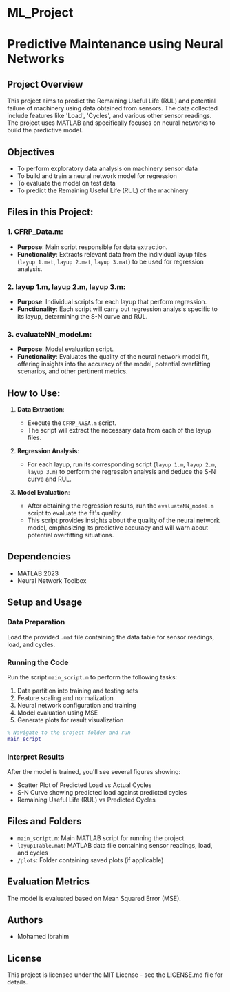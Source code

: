 # ML_Project


# Predictive Maintenance using Neural Networks

## Project Overview
This project aims to predict the Remaining Useful Life (RUL) and potential failure of machinery using data obtained from sensors. The data collected include features like 'Load', 'Cycles', and various other sensor readings. The project uses MATLAB and specifically focuses on neural networks to build the predictive model.

## Objectives
- To perform exploratory data analysis on machinery sensor data
- To build and train a neural network model for regression
- To evaluate the model on test data
- To predict the Remaining Useful Life (RUL) of the machinery
## Files in this Project:

### 1. **CFRP_Data.m**:  
   - **Purpose**: Main script responsible for data extraction.
   - **Functionality**: Extracts relevant data from the individual layup files (`layup 1.mat`, `layup 2.mat`, `layup 3.mat`) to be used for regression analysis.

### 2. **layup 1.m**, **layup 2.m**, **layup 3.m**:
   - **Purpose**: Individual scripts for each layup that perform regression.
   - **Functionality**: Each script will carry out regression analysis specific to its layup, determining the S-N curve and RUL.

### 3. **evaluateNN_model.m**:
   - **Purpose**: Model evaluation script.
   - **Functionality**: Evaluates the quality of the neural network model fit, offering insights into the accuracy of the model, potential overfitting scenarios, and other pertinent metrics.

## How to Use:

1. **Data Extraction**:
   - Execute the `CFRP_NASA.m` script.
   - The script will extract the necessary data from each of the layup files.

2. **Regression Analysis**:
   - For each layup, run its corresponding script (`layup 1.m`, `layup 2.m`, `layup 3.m`) to perform the regression analysis and deduce the S-N curve and RUL.

3. **Model Evaluation**:
   - After obtaining the regression results, run the `evaluateNN_model.m` script to evaluate the fit's quality.
   - This script provides insights about the quality of the neural network model, emphasizing its predictive accuracy and will warn about potential overfitting situations.

## Dependencies
- MATLAB 2023
- Neural Network Toolbox

## Setup and Usage

### Data Preparation
Load the provided `.mat` file containing the data table for sensor readings, load, and cycles.

### Running the Code
Run the script `main_script.m` to perform the following tasks:

1. Data partition into training and testing sets
2. Feature scaling and normalization
3. Neural network configuration and training
4. Model evaluation using MSE
5. Generate plots for result visualization

```matlab
% Navigate to the project folder and run
main_script
```

### Interpret Results
After the model is trained, you'll see several figures showing:

- Scatter Plot of Predicted Load vs Actual Cycles
- S-N Curve showing predicted load against predicted cycles
- Remaining Useful Life (RUL) vs Predicted Cycles

## Files and Folders

- `main_script.m`: Main MATLAB script for running the project
- `layup1Table.mat`: MATLAB data file containing sensor readings, load, and cycles
- `/plots`: Folder containing saved plots (if applicable)

## Evaluation Metrics
The model is evaluated based on Mean Squared Error (MSE).

## Authors
- Mohamed Ibrahim

## License
This project is licensed under the MIT License - see the LICENSE.md file for details.

